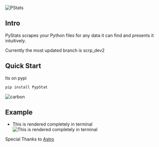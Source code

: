 ![PStats](https://user-images.githubusercontent.com/81849260/185852278-b154d1db-b7a4-412d-bc5d-cd17b1ae754f.png)
## Intro
PyStats scrapes your Python files for any data it can find and presents it intuitively.

Currently the most updated branch is scrp_dev2

## Quick Start
Its on pypi
```py
pip install PypStat
```


![carbon](https://user-images.githubusercontent.com/81849260/185844371-d31146a5-27eb-40d6-a433-d7ae034bb3f5.png)


## Example 
- This is rendered completely in terminal
![This is rendered completely in terminal](https://user-images.githubusercontent.com/81849260/187730977-c7c7b372-775c-4a2d-9668-9a6d07b4bec4.png)


Special Thanks to [Astro](https://github.com/AstrophysicsAndPython)
